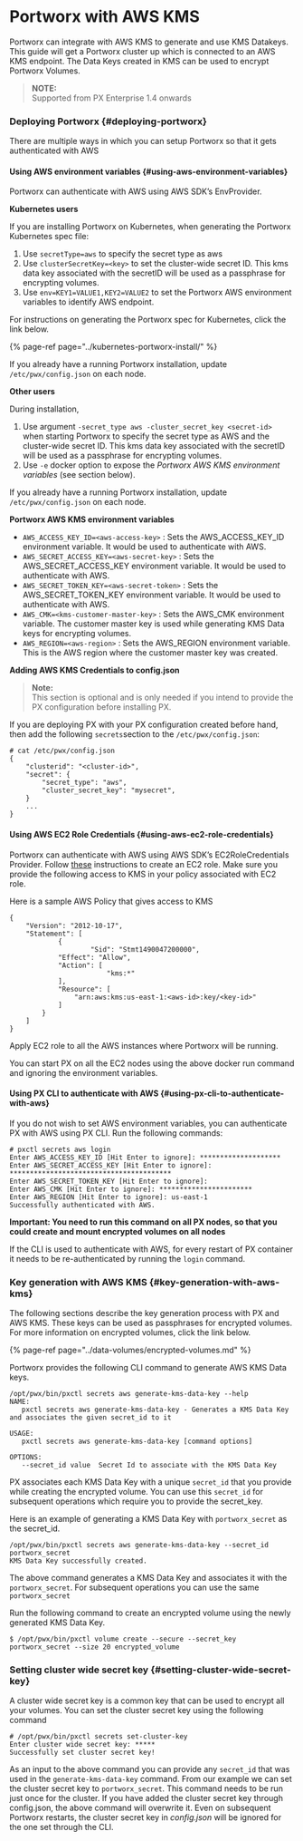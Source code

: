 # Portworx with AWS KMS

Portworx can integrate with AWS KMS to generate and use KMS Datakeys. This guide will get a Portworx cluster up which is connected to an AWS KMS endpoint. The Data Keys created in KMS can be used to encrypt Portworx Volumes.

> **NOTE:**  
> Supported from PX Enterprise 1.4 onwards

### Deploying Portworx {#deploying-portworx}

There are multiple ways in which you can setup Portworx so that it gets authenticated with AWS

#### Using AWS environment variables {#using-aws-environment-variables}

Portworx can authenticate with AWS using AWS SDK’s EnvProvider.

**Kubernetes users**

If you are installing Portworx on Kubernetes, when generating the Portworx Kubernetes spec file:

1. Use `secretType=aws` to specify the secret type as aws
2. Use `clusterSecretKey=<key>` to set the cluster-wide secret ID. This kms data key associated with the secretID will be used as a passphrase for encrypting volumes.
3. Use `env=KEY1=VALUE1,KEY2=VALUE2` to set the Portworx AWS environment variables to identify AWS endpoint.

For instructions on generating the Portworx spec for Kubernetes, click the link below.

{% page-ref page="../kubernetes-portworx-install/" %}

If you already have a running Portworx installation, update `/etc/pwx/config.json` on each node.

**Other users**

During installation,

1. Use argument `-secret_type aws -cluster_secret_key <secret-id>` when starting Portworx to specify the secret type as AWS and the cluster-wide secret ID. This kms data key associated with the secretID will be used as a passphrase for encrypting volumes.
2. Use `-e` docker option to expose the _Portworx AWS KMS environment variables_ \(see section below\).

If you already have a running Portworx installation, update `/etc/pwx/config.json` on each node.

**Portworx AWS KMS environment variables**

* `AWS_ACCESS_KEY_ID=<aws-access-key>` : Sets the AWS\_ACCESS\_KEY\_ID environment variable. It would be used to authenticate with AWS.
* `AWS_SECRET_ACCESS_KEY=<aws-secret-key>` : Sets the AWS\_SECRET\_ACCESS\_KEY environment variable. It would be used to authenticate with AWS.
* `AWS_SECRET_TOKEN_KEY=<aws-secret-token>` : Sets the AWS\_SECRET\_TOKEN\_KEY environment variable. It would be used to authenticate with AWS.
* `AWS_CMK=<kms-customer-master-key>` : Sets the AWS\_CMK environment variable. The customer master key is used while generating KMS Data keys for encrypting volumes.
* `AWS_REGION=<aws-region>` : Sets the AWS\_REGION environment variable. This is the AWS region where the customer master key was created.

**Adding AWS KMS Credentials to config.json**

> **Note:**  
> This section is optional and is only needed if you intend to provide the PX configuration before installing PX.

If you are deploying PX with your PX configuration created before hand, then add the following `secrets`section to the `/etc/pwx/config.json`:

```text
# cat /etc/pwx/config.json
{
    "clusterid": "<cluster-id>",
    "secret": {
        "secret_type": "aws",
        "cluster_secret_key": "mysecret",
    }
    ...
}
```

#### Using AWS EC2 Role Credentials {#using-aws-ec2-role-credentials}

Portworx can authenticate with AWS using AWS SDK’s EC2RoleCredentials Provider. Follow [these](http://docs.aws.amazon.com/AWSEC2/latest/UserGuide/iam-roles-for-amazon-ec2.html) instructions to create an EC2 role. Make sure you provide the following access to KMS in your policy associated with EC2 role.

Here is a sample AWS Policy that gives access to KMS

```text
{
    "Version": "2012-10-17",
    "Statement": [
            {
	                "Sid": "Stmt1490047200000",
            "Effect": "Allow",
            "Action": [
	                    "kms:*"
            ],
            "Resource": [
                "arn:aws:kms:us-east-1:<aws-id>:key/<key-id>"
            ]
        }
    ]
}
```

Apply EC2 role to all the AWS instances where Portworx will be running.

You can start PX on all the EC2 nodes using the above docker run command and ignoring the environment variables.

#### Using PX CLI to authenticate with AWS {#using-px-cli-to-authenticate-with-aws}

If you do not wish to set AWS environment variables, you can authenticate PX with AWS using PX CLI. Run the following commands:

```text
# pxctl secrets aws login
Enter AWS_ACCESS_KEY_ID [Hit Enter to ignore]: ********************
Enter AWS_SECRET_ACCESS_KEY [Hit Enter to ignore]: ****************************************
Enter AWS_SECRET_TOKEN_KEY [Hit Enter to ignore]:
Enter AWS_CMK [Hit Enter to ignore]: ***********************
Enter AWS_REGION [Hit Enter to ignore]: us-east-1
Successfully authenticated with AWS.
```

**Important: You need to run this command on all PX nodes, so that you could create and mount encrypted volumes on all nodes**

If the CLI is used to authenticate with AWS, for every restart of PX container it needs to be re-authenticated by running the `login` command.

### Key generation with AWS KMS {#key-generation-with-aws-kms}

The following sections describe the key generation process with PX and AWS KMS. These keys can be used as passphrases for encrypted volumes. For more information on encrypted volumes, click the link below.

{% page-ref page="../data-volumes/encrypted-volumes.md" %}

Portworx provides the following CLI command to generate AWS KMS Data keys.

```text
/opt/pwx/bin/pxctl secrets aws generate-kms-data-key --help
NAME:
   pxctl secrets aws generate-kms-data-key - Generates a KMS Data Key and associates the given secret_id to it

USAGE:
   pxctl secrets aws generate-kms-data-key [command options]

OPTIONS:
   --secret_id value  Secret Id to associate with the KMS Data Key
```

PX associates each KMS Data Key with a unique `secret_id` that you provide while creating the encrypted volume. You can use this `secret_id` for subsequent operations which require you to provide the secret\_key.

Here is an example of generating a KMS Data Key with `portworx_secret` as the secret\_id.

```text
/opt/pwx/bin/pxctl secrets aws generate-kms-data-key --secret_id portworx_secret
KMS Data Key successfully created.
```

The above command generates a KMS Data Key and associates it with the `portworx_secret`. For subsequent operations you can use the same `portworx_secret`

Run the following command to create an encrypted volume using the newly generated KMS Data Key.

```text
$ /opt/pwx/bin/pxctl volume create --secure --secret_key portworx_secret --size 20 encrypted_volume
```

### Setting cluster wide secret key {#setting-cluster-wide-secret-key}

A cluster wide secret key is a common key that can be used to encrypt all your volumes. You can set the cluster secret key using the following command

```text
# /opt/pwx/bin/pxctl secrets set-cluster-key
Enter cluster wide secret key: *****
Successfully set cluster secret key!

```

As an input to the above command you can provide any `secret_id` that was used in the `generate-kms-data-key` command. From our example we can set the cluster secret key to `portworx_secret`. This command needs to be run just once for the cluster. If you have added the cluster secret key through config.json, the above command will overwrite it. Even on subsequent Portworx restarts, the cluster secret key in _config.json_ will be ignored for the one set through the CLI.  


